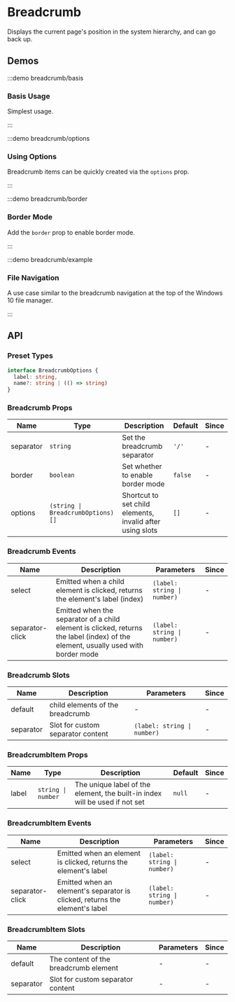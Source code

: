 # Breadcrumb

Displays the current page's position in the system hierarchy, and can go back up.

## Demos

:::demo breadcrumb/basis

### Basis Usage

Simplest usage.

:::

:::demo breadcrumb/options

### Using Options

Breadcrumb items can be quickly created via the `options` prop.

:::

:::demo breadcrumb/border

### Border Mode

Add the `border` prop to enable border mode.

:::

:::demo breadcrumb/example

### File Navigation

A use case similar to the breadcrumb navigation at the top of the Windows 10 file manager.

:::

## API

### Preset Types

```ts
interface BreadcrumbOptions {
  label: string,
  name?: string | (() => string)
}
```

### Breadcrumb Props

| Name      | Type                              | Description                                               | Default | Since |
| --------- | --------------------------------- | --------------------------------------------------------- | ------- | ----- |
| separator | `string`                          | Set the breadcrumb separator                              | `'/'`   | -     |
| border    | `boolean`                         | Set whether to enable border mode                         | `false` | -     |
| options   | `(string \| BreadcrumbOptions)[]` | Shortcut to set child elements, invalid after using slots | `[]`    | -     |

### Breadcrumb Events

| Name            | Description                                                                                                                       | Parameters                  | Since |
| --------------- | --------------------------------------------------------------------------------------------------------------------------------- | --------------------------- | ----- |
| select          | Emitted when a child element is clicked, returns the element's label (index)                                                      | `(label: string \| number)` | -     |
| separator-click | Emitted when the separator of a child element is clicked, returns the label (index) of the element, usually used with border mode | `(label: string \| number)` | -     |

### Breadcrumb Slots

| Name      | Description                       | Parameters                  | Since |
| --------- | --------------------------------- | --------------------------- | ----- |
| default   | child elements of the breadcrumb  | -                           | -     |
| separator | Slot for custom separator content | `(label: string \| number)` | -     |

### BreadcrumbItem Props

| Name  | Type               | Description                                                                 | Default | Since |
| ----- | ------------------ | --------------------------------------------------------------------------- | ------- | ----- |
| label | `string \| number` | The unique label of the element, the built-in index will be used if not set | `null`  | -     |

### BreadcrumbItem Events

| Name            | Description                                                                 | Parameters                  | Since |
| --------------- | --------------------------------------------------------------------------- | --------------------------- | ----- |
| select          | Emitted when an element is clicked, returns the element's label             | `(label: string \| number)` | -     |
| separator-click | Emitted when an element's separator is clicked, returns the element's label | `(label: string \| number)` | -     |

### BreadcrumbItem Slots

| Name      | Description                           | Parameters | Since |
| --------- | ------------------------------------- | ---------- | ----- |
| default   | The content of the breadcrumb element | -          | -     |
| separator | Slot for custom separator content     | -          | -     |

